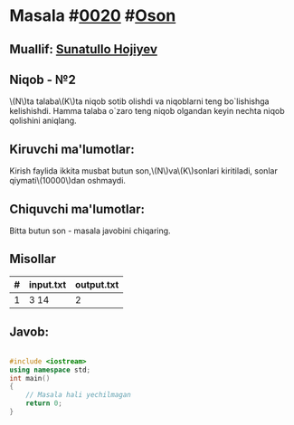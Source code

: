 
<h1>Masala #<a href="https://robocontest.uz/tasks/0020">0020</a> #<a href="https://robocontest.uz/tasks?category=1">Oson</a></h1>
<h2> Muallif: <a href="https://robocontest.uz/profile/sunnat">Sunatullo Hojiyev</a></h2>
<h2>Niqob - №2</h2>
<p>\(N\)ta talaba\(K\)ta niqob sotib olishdi va niqoblarni teng bo`lishishga kelishishdi. Hamma talaba o`zaro teng niqob olgandan keyin nechta niqob qolishini aniqlang.</p>
<h2>Kiruvchi ma'lumotlar:</h2>
<p>Kirish faylida ikkita musbat butun son,\(N\)va\(K\)sonlari kiritiladi, sonlar qiymati\(10000\)dan oshmaydi.</p>
<h2>Chiquvchi ma'lumotlar:</h2>
<p>Bitta butun son - masala javobini chiqaring.</p>
<h2>Misollar</h2>
<table>
    <thead>
        <tr>
            <th>#</th>
            <th>input.txt</th>
            <th>output.txt</th>
        </tr>
    </thead>
    <tbody>
            <tr>
                <td>1</td>
                <td>3 14</td>
                <td>2</td>
            </tr>
    </tbody>
    </table>
    
<h2>Javob:</h2>

######
```cpp
#include <iostream>
using namespace std;
int main()
{
    // Masala hali yechilmagan
    return 0;
}
```
